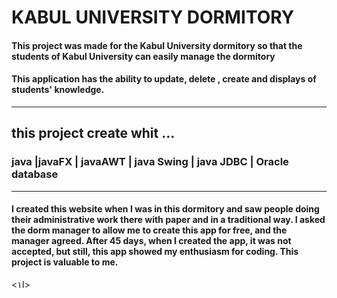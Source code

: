 <h1>KABUL UNIVERSITY DORMITORY </h1>
<h4>This project was made for the Kabul University dormitory so that the students of Kabul University can easily manage the dormitory</h4>
<h4>This application has the ability to update, delete , create and displays of students' knowledge.</h4>
<hr>
<h2>this project create whit ...</h2>
<h3>java |javaFX | javaAWT | java Swing | java JDBC | Oracle database </h3>
<hr>
<h4>   I created this website when I was in this dormitory and saw people doing their administrative work there with paper and in a traditional way. I asked the dorm manager to allow me to create this app for free, and the manager agreed. After 45 days, when I created the app, it was not accepted, but still, this app showed my enthusiasm for coding. This project is valuable to me.</h4>

<ا۱></h1>

